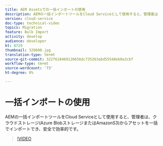 ```yaml
---
title: AEM Assetsでの一括インポートの使用
description: AEMの一括インポートツールをCloud Serviceとして使用すると、管理者は、クラウドストレージ(Azure BlobストレージまたはAmazonS3)からアセットを一括でインポートでき、安全で効率的です。
version: cloud-service
doc-type: technical-video
topics: Migration
feature: Bulk Import
activity: develop
audience: developer
kt: 6729
thumbnail: 329680.jpg
translation-type: tm+mt
source-git-commit: 322f618469126656dc735263abd55548eb0a3cbf
workflow-type: tm+mt
source-wordcount: '73'
ht-degree: 0%

---
```



# 一括インポートの使用

AEMの一括インポートツールをCloud Serviceとして使用すると、管理者は、クラウドストレージ(Azure BlobストレージまたはAmazonS3)からアセットを一括でインポートでき、安全で効率的です。

>[!VIDEO](https://video.tv.adobe.com/v/329680/?quality=12&learn=on)
